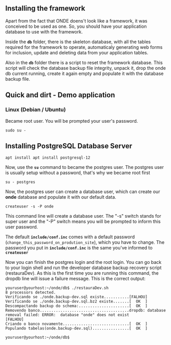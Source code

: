## Installing the framework

Apart from the fact that ONDE doens't look like a framework, it was
conceived to be used as one. So, you should have your application
database to use with the framework.

Inside the **``db``** folder, there is the skeleton database, with all
the tables required for the framework to operate, automaticaly
generating web forms for inclusion, update and deleting data
from your application tables. 

Also in the **``db``** folder there is a script to reset the framework database.
This script will check the database backup file integrity, unpack it,
drop the onde db current running, create it again empty and
populate it with the database backup file.

## Quick and dirt - Demo application

### Linux (Debian / Ubuntu)

Became root user. You will be prompted your user's password.

    sudo su -

## Installing PostgreSQL Database Server


    apt install apt install postgresql-12


Now, use the **``su``** command to became the postgres user.
The postgres user is usually setup without a password, that's
why we became root first

    su - postgres
    
Now, the postgres user can create a database user, which can 
create our **onde** database and populate it with our default data.

    createuser -s -P onde

This command line will create a database user. The "-s" switch
stands for super user and the "-P" switch means you will be prompted
to inform this user password.

The default **``include/conf.inc``** comes with a default password
(``change_this_password_on_prodution_site``), which you have to change.
The password you put in **``include/conf.inc``** is the same you've
informed to **``createuser``**

Now you can finish the postgres login and the root login.
You can go back to your login shell and run the developer
database backup recovery script (restauraDev). As this is the
first time you are running this command, the dropdb line will
issue a failure message. This is the correct output:

    youruser@yourhost:~/onde/db$ ./restauraDev.sh 
    8 processors detected.
    Verificando se ./onde.backup-dev.sql existe...........[FALHOU]
    Verificando se ./onde.backup-dev.sql.bz2 existe.......[  OK  ]
    Descompactando backup do schema:......................[  OK  ]
    Removendo banco.......................................dropdb: database removal failed: ERROR:  database "onde" does not exist
    [FALHOU]
    Criando o banco novamente.............................[  OK  ]
    Populando tabelas(onde.backup-dev.sql)................[  OK  ]
        
    youruser@yourhost:~/onde/db$ 


